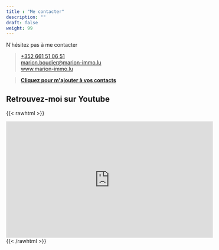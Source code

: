```yaml
---
title : "Me contacter"
description: ""
draft: false
weight: 99
---
```


N'hésitez pas à me contacter

> <a href="tel:+352%20661%2051%2006%2051">+352 661 51 06 51</a>  
> <a href="mailto:marion.boudier@marion-immo.lu" alt="Email">marion.boudier@marion-immo.lu</a>   
> <a href="https://www.marion-immo.lu" >www.marion-immo.lu</a>   

> [**Cliquez pour m'ajouter à vos contacts**](/vcard/marion-boudier-remax.vcf)



## Retrouvez-moi sur Youtube

{{< rawhtml >}}
<div class="youtubevideowrap">
    <div class="video-container">
    <iframe width="560" height="315" src="https://www.youtube.com/embed/Y4GGS9TNRoI" frameborder="0" allow="accelerometer; autoplay; encrypted-media; gyroscope; picture-in-picture" allowfullscreen></iframe>
    </div>
</div>
{{< /rawhtml >}}
